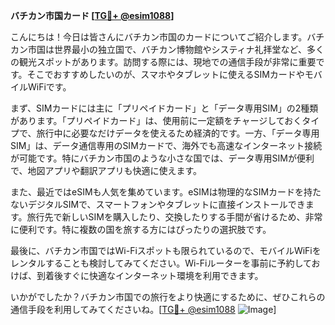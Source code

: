 **バチカン市国カード [[TG💪+ @esim1088](https://t.me/s/esim1088)]**

こんにちは！今日は皆さんにバチカン市国のカードについてご紹介します。バチカン市国は世界最小の独立国で、バチカン博物館やシスティナ礼拝堂など、多くの観光スポットがあります。訪問する際には、現地での通信手段が非常に重要です。そこでおすすめしたいのが、スマホやタブレットに使えるSIMカードやモバイルWiFiです。

まず、SIMカードには主に「プリペイドカード」と「データ専用SIM」の2種類があります。「プリペイドカード」は、使用前に一定額をチャージしておくタイプで、旅行中に必要なだけデータを使えるため経済的です。一方、「データ専用SIM」は、データ通信専用のSIMカードで、海外でも高速なインターネット接続が可能です。特にバチカン市国のような小さな国では、データ専用SIMが便利で、地図アプリや翻訳アプリも快適に使えます。

また、最近ではeSIMも人気を集めています。eSIMは物理的なSIMカードを持たないデジタルSIMで、スマートフォンやタブレットに直接インストールできます。旅行先で新しいSIMを購入したり、交換したりする手間が省けるため、非常に便利です。特に複数の国を旅する方にはぴったりの選択肢です。

最後に、バチカン市国ではWi-Fiスポットも限られているので、モバイルWiFiをレンタルすることも検討してみてください。Wi-Fiルーターを事前に予約しておけば、到着後すぐに快適なインターネット環境を利用できます。

いかがでしたか？バチカン市国での旅行をより快適にするために、ぜひこれらの通信手段を利用してみてくださいね。[[TG💪+ @esim1088](https://t.me/s/esim1088) ![Image](https://i.postimg.cc/Y0z9fWf4/image.png)]